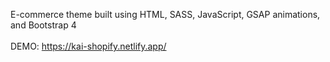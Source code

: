 E-commerce theme built using HTML, SASS, JavaScript, GSAP animations, and Bootstrap 4
<br> <br>
DEMO: https://kai-shopify.netlify.app/
